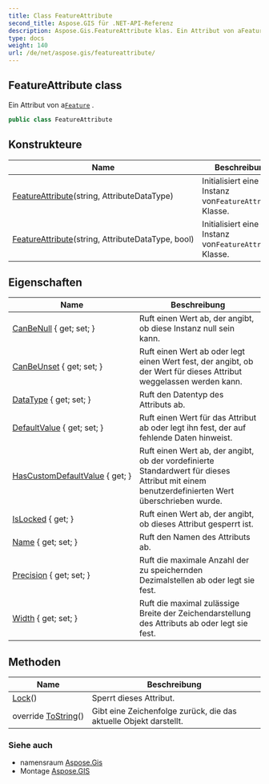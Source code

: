 ```yaml
---
title: Class FeatureAttribute
second_title: Aspose.GIS für .NET-API-Referenz
description: Aspose.Gis.FeatureAttribute klas. Ein Attribut von aFeature .
type: docs
weight: 140
url: /de/net/aspose.gis/featureattribute/
---
```

## FeatureAttribute class

Ein Attribut von a[`Feature`](../feature/) .

```csharp
public class FeatureAttribute
```

## Konstrukteure

| Name | Beschreibung |
| --- | --- |
| [FeatureAttribute](featureattribute/#constructor)(string, AttributeDataType) | Initialisiert eine neue Instanz von`FeatureAttribute` Klasse. |
| [FeatureAttribute](featureattribute/#constructor_1)(string, AttributeDataType, bool) | Initialisiert eine neue Instanz von`FeatureAttribute` Klasse. |

## Eigenschaften

| Name | Beschreibung |
| --- | --- |
| [CanBeNull](../../aspose.gis/featureattribute/canbenull/) { get; set; } | Ruft einen Wert ab, der angibt, ob diese Instanz null sein kann. |
| [CanBeUnset](../../aspose.gis/featureattribute/canbeunset/) { get; set; } | Ruft einen Wert ab oder legt einen Wert fest, der angibt, ob der Wert für dieses Attribut weggelassen werden kann. |
| [DataType](../../aspose.gis/featureattribute/datatype/) { get; set; } | Ruft den Datentyp des Attributs ab. |
| [DefaultValue](../../aspose.gis/featureattribute/defaultvalue/) { get; set; } | Ruft einen Wert für das Attribut ab oder legt ihn fest, der auf fehlende Daten hinweist. |
| [HasCustomDefaultValue](../../aspose.gis/featureattribute/hascustomdefaultvalue/) { get; } | Ruft einen Wert ab, der angibt, ob der vordefinierte Standardwert für dieses Attribut mit einem benutzerdefinierten Wert überschrieben wurde. |
| [IsLocked](../../aspose.gis/featureattribute/islocked/) { get; } | Ruft einen Wert ab, der angibt, ob dieses Attribut gesperrt ist. |
| [Name](../../aspose.gis/featureattribute/name/) { get; set; } | Ruft den Namen des Attributs ab. |
| [Precision](../../aspose.gis/featureattribute/precision/) { get; set; } | Ruft die maximale Anzahl der zu speichernden Dezimalstellen ab oder legt sie fest. |
| [Width](../../aspose.gis/featureattribute/width/) { get; set; } | Ruft die maximal zulässige Breite der Zeichendarstellung des Attributs ab oder legt sie fest. |

## Methoden

| Name | Beschreibung |
| --- | --- |
| [Lock](../../aspose.gis/featureattribute/lock/)() | Sperrt dieses Attribut. |
| override [ToString](../../aspose.gis/featureattribute/tostring/)() | Gibt eine Zeichenfolge zurück, die das aktuelle Objekt darstellt. |

### Siehe auch

* namensraum [Aspose.Gis](../../aspose.gis/)
* Montage [Aspose.GIS](../../)


